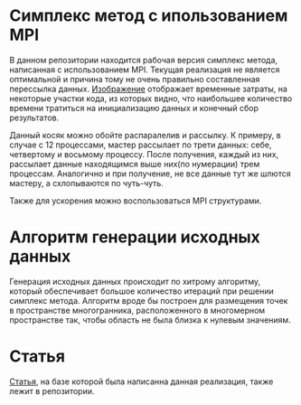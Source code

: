 Симплекс метод с ипользованием MPI
==================

В данном репозитории находится рабочая версия симплекс метода, написанная с использованием MPI. Текущая реализация не является оптимальной и причина тому не очень правильно составленная перессылка данных. [Изображение](https://github.com/madcat1991/mpi_simplex_method/blob/master/time_to_send.png) отображает временные затраты, на некоторые участки кода, из которых видно, что наибольшее количество времени тратиться на инициализацию данных и конечный сбор результатов. 

Данный косяк можно обойте распаралелив и рассылку. К примеру, в случае с 12 процессами, мастер рассылает по трети данных: себе, четвертому и восьмому процессу. После получения, каждый из них, рассылает данные находящимся выше них(по нумерации) трем процессам. Аналогично и при получение, не все данные тут же шлются мастеру, а схлопываются по чуть-чуть.

Также для ускорения можно воспользоваться MPI структурами.

Алгоритм генерации исходных данных
==================
Генерация исходных данных происходит по хитрому алгоритму, который обеспечивает большое количество итераций при решении симплекс метода. Алгоритм вроде бы построен для размещения точек в пространстве многогранника, расположенного в многомерном пространстве так, чтобы область не была близка к нулевым значениям.

Статья
==================
[Статья](https://github.com/madcat1991/mpi_simplex_method/blob/master/v23-128.pdf), на базе которой была написанна данная реализация, также лежит в репозитории.
